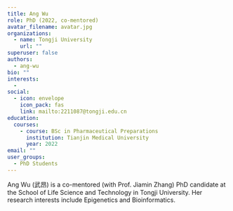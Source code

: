 ```yaml
---
title: Ang Wu
role: PhD (2022, co-mentored)
avatar_filename: avatar.jpg
organizations:
  - name: Tongji University
    url: ""
superuser: false
authors:
  - ang-wu
bio: ""
interests:
  - 
social:
  - icon: envelope
    icon_pack: fas
    link: mailto:2211087@tongji.edu.cn
education:
  courses:
    - course: BSc in Pharmaceutical Preparations
      institution: Tianjin Medical University
      year: 2022
email: ""
user_groups:
  - PhD Students
---
```

Ang Wu (武昂) is a co-mentored (with Prof. Jiamin Zhang) PhD candidate at the School of Life Science and Technology in Tongji University. Her research interests include Epigenetics and Bioinformatics.
